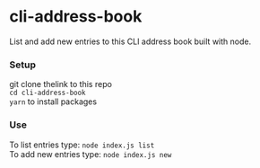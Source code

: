 # cli-address-book
List and add new entries to this CLI address book built with node.

### Setup
git clone thelink to this repo  
`cd cli-address-book`  
`yarn` to install packages  

### Use
To list entries type: `node index.js list`  
To add new entries type: `node index.js new`

